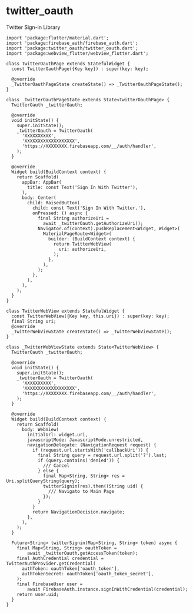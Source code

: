 # twitter_oauth

Twitter Sign-in Library

    import 'package:flutter/material.dart';
    import 'package:firebase_auth/firebase_auth.dart';
    import 'package:twitter_oauth/twitter_oauth.dart';
    import 'package:webview_flutter/webview_flutter.dart';

    class TwitterOauthPage extends StatefulWidget {
      const TwitterOauthPage({Key key}) : super(key: key);

      @override
      _TwitterOauthPageState createState() => _TwitterOauthPageState();
    }

    class _TwitterOauthPageState extends State<TwitterOauthPage> {
      TwitterOauth _twitterOauth;

      @override
      void initState() {
        super.initState();
        _twitterOauth = TwitterOauth(
          'XXXXXXXXXX',
          'XXXXXXXXXXXXXXXXXXX',
          'https://XXXXXXXX.firebaseapp.com/__/auth/handler',
        );
      }

      @override
      Widget build(BuildContext context) {
        return Scaffold(
          appBar: AppBar(
            title: const Text('Sign In With Twitter'),
          ),
          body: Center(
            child: RaisedButton(
              child: const Text('Sign In With Twitter.'),
              onPressed: () async {
                final String authorizeUri =   
                  await _twitterOauth.getAuthorizeUri();
                Navigator.of(context).pushReplacement<Widget, Widget>(
                  MaterialPageRoute<Widget>(
                    builder: (BuildContext context) {
                      return TwitterWebView(
                        uri: authorizeUri,
                      );
                    },
                  ),
                );
              },
            ),
          ),
        );
      }
    }

    class TwitterWebView extends StatefulWidget {
      const TwitterWebView({Key key, this.uri}) : super(key: key);
      final String uri;
      @override
      _TwitterWebViewState createState() => _TwitterWebViewState();
    }

    class _TwitterWebViewState extends State<TwitterWebView> {
      TwitterOauth _twitterOauth;

      @override
      void initState() {
        super.initState();
        _twitterOauth = TwitterOauth(
          'XXXXXXXXXX',
          'XXXXXXXXXXXXXXXXXXX',
          'https://XXXXXXXX.firebaseapp.com/__/auth/handler',
        );
      }

      @override
      Widget build(BuildContext context) {
        return Scaffold(
          body: WebView(
            initialUrl: widget.uri,
            javascriptMode: JavascriptMode.unrestricted,
            navigationDelegate: (NavigationRequest request) {
              if (request.url.startsWith('callbackUri')) {
                final String query = request.url.split('?').last;
                if (query.contains('denied')) {
                  /// Cancel
                } else {
                  final Map<String, String> res = Uri.splitQueryString(query);
                  twitterSignin(res).then((String uid) {
                    /// Navigato to Main Page
                  });
                }
              }
              return NavigationDecision.navigate;
            },
          ),
        );
      }

      Future<String> twitterSignin(Map<String, String> token) async {
        final Map<String, String> oauthToken =
            await _twitterOauth.getAccessToken(token);
        final AuthCredential credential = TwitterAuthProvider.getCredential(
          authToken: oauthToken['oauth_token'],
          authTokenSecret: oauthToken['oauth_token_secret'],
        );
        final FirebaseUser user =
            await FirebaseAuth.instance.signInWithCredential(credential);
        return user.uid;
      }
    }
